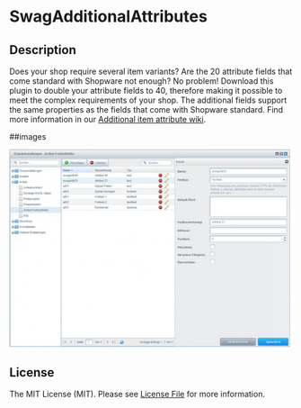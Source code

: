 # SwagAdditionalAttributes

## Description

Does your shop require several item variants? Are the 20 attribute fields that come standard with Shopware not enough?
No problem! Download this plugin to double your attribute fields to 40, therefore making it possible to meet the complex requirements of your shop.
The additional fields support the same properties as the fields that come with Shopware standard.
Find more information in our [Additional item attribute wiki](http://community.shopware.com/_detail_1197.html?_ga=1.141370866.1528550059.1446819279). 

##images

<img src="image1.jpg" alt="Backend" style="width: 500px;"/>

## License

The MIT License (MIT). Please see [License File](LICENSE) for more information.

